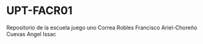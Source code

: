 # UPT-FACR01
Repositorio de la escuela
juego uno
Correa Robles Francisco Ariel-Choreño Cuevas Angel Issac
